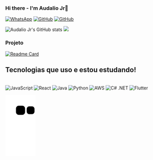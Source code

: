 ### Hi there - I'm Audalio Jr👋


[![WhatsApp](https://img.shields.io/badge/WhatsApp-25D366?style=for-the-badge&logo=whatsapp&logoColor=white/)](https://api.whatsapp.com/send/?phone=%2B5548999213535&text&type=phone_number&app_absent=0)
[![GitHub](https://img.shields.io/badge/GitHub-100000?style=for-the-badge&logo=github&logoColor=white/)](https://github.com/audalio-devops)
[![GitHub](https://img.shields.io/badge/LinkedIn-0077B5?style=for-the-badge&logo=linkedin&logoColor=white/)](https://www.linkedin.com/in/audalio-junior/)

![Audalio Jr's GitHub stats](https://github-readme-stats.vercel.app/api?username=audalio-devops&show_icons=true&theme=dracula)
<img height="50%" src="https://github-readme-stats.vercel.app/api/top-langs/?username=audalio-devops&layout=compact&langs_count=7&theme=dracula"/>

### Projeto

[![Readme Card](https://github-readme-stats.vercel.app/api/pin/?username=audalio-devops&repo=Tik-Tok-Project&theme=dark)](https://github.com/audalio-devops/Tik-Tok-Project)

## Tecnologias que uso e estou estudando!

<div style="display: inline_block"><br/>

<img align="center" alt="JavaScript" src="https://img.shields.io/badge/JavaScript-F7DF1E?style=for-the-badge&logo=javascript&logoColor=black"/>
<img align="center" alt="React" src="https://img.shields.io/badge/React-20232A?style=for-the-badge&logo=react&logoColor=61DAFB"/>
<img align="center" alt="Java" src="https://img.shields.io/badge/Java-ED8B00?style=for-the-badge&logo=java&logoColor=white"/>
<img align="center" alt="Python" src="https://img.shields.io/badge/Python-6DB33F?style=for-the-badge&logo=python&logoColor=white"/>
<img align="center" alt="AWS" src="https://img.shields.io/badge/Amazon_AWS-FF9900?style=for-the-badge&logo=amazonaws&logoColor=white"/>
<img align="center" alt="C# .NET" src="https://img.shields.io/badge/CSharp_NET-808080?style=for-the-badge&logo=csharp&logoColor=61DAFB"/>
<img align="center" alt="Flutter" src="https://img.shields.io/badge/Flutter-61DAFB?style=for-the-badge&logo=flutter&logoColor=darkblue"/>

![Snake animation](https://github.com/alextayron/alextayron/blob/output/github-contribution-grid-snake.svg)
</div></br>
